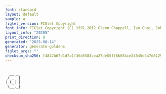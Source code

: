 ```yaml
---
font: standard
layout: default
sample: a
figlet_version: FIGlet Copyright
font_info: FIGlet Copyright (C) 1991-2012 Glenn Chappell, Ian Chai, John Cowan,
layout_info: "20205"
print_direction: 0
generated: "2025-08-14"
generator: generate-goldens
figlet_args: ""
checksum_sha256: f4847b67d1d7a1f36d5583cba27de55ff5b084ce24045e347d8129beefe8995e
---
```


```text
       
  __ _ 
 / _` |
| (_| |
 \__,_|
       
```
